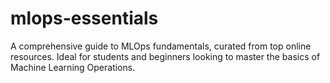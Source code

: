 # mlops-essentials
A comprehensive guide to MLOps fundamentals, curated from top online resources. Ideal for students and beginners looking to master the basics of Machine Learning Operations.
